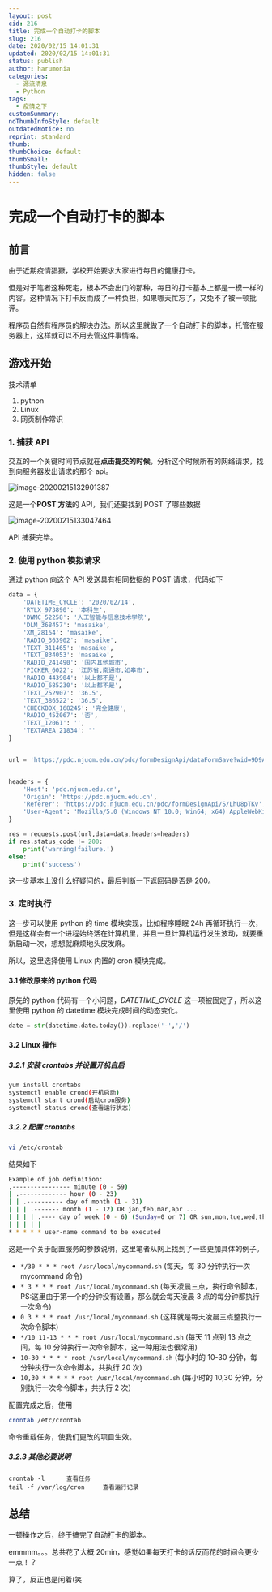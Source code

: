 ```yaml
---
layout: post
cid: 216
title: 完成一个自动打卡的脚本
slug: 216
date: 2020/02/15 14:01:31
updated: 2020/02/15 14:01:31
status: publish
author: harumonia
categories:
  - 源流清泉
  - Python
tags:
  - 疫情之下
customSummary:
noThumbInfoStyle: default
outdatedNotice: no
reprint: standard
thumb:
thumbChoice: default
thumbSmall:
thumbStyle: default
hidden: false
---
```


# 完成一个自动打卡的脚本

## 前言

由于近期疫情猖獗，学校开始要求大家进行每日的健康打卡。

但是对于笔者这种死宅，根本不会出门的那种，每日的打卡基本上都是一模一样的内容。这种情况下打卡反而成了一种负担，如果哪天忙忘了，又免不了被一顿批评。

程序员自然有程序员的解决办法。所以这里就做了一个自动打卡的脚本，托管在服务器上，这样就可以不用去管这件事情咯。

<!-- more -->

## 游戏开始

技术清单

1. python
2. Linux
3. 网页制作常识

### 1. 捕获 API

交互的一个关键时间节点就在**点击提交的时候**，分析这个时候所有的网络请求，找到向服务器发出请求的那个 api。

![image-20200215132901387](http://typora-zxj.oss-cn-beijing.aliyuncs.com/typora/20200215132905-267194.png)

这是一个**POST 方法**的 API，我们还要找到 POST 了哪些数据

![image-20200215133047464](http://typora-zxj.oss-cn-beijing.aliyuncs.com/typora/20200215133049-114377.png)

API 捕获完毕。

### 2. 使用 python 模拟请求

通过 python 向这个 API 发送具有相同数据的 POST 请求，代码如下

```python
data = {
    'DATETIME_CYCLE': '2020/02/14',
    'RYLX_973890': '本科生',
    'DWMC_52258': '人工智能与信息技术学院',
    'DLM_368457': 'masaike',
    'XM_28154': 'masaike',
    'RADIO_363902': 'masaike',
    'TEXT_311465': 'masaike',
    'TEXT_834053': 'masaike',
    'RADIO_241490': '国内其他城市',
    'PICKER_6022': '江苏省,南通市,如皋市',
    'RADIO_443904': '以上都不是',
    'RADIO_685230': '以上都不是',
    'TEXT_252907': '36.5',
    'TEXT_386522': '36.5',
    'CHECKBOX_168245': '完全健康',
    'RADIO_452067': '否',
    'TEXT_12061': '',
    'TEXTAREA_21834': ''
}


url = 'https://pdc.njucm.edu.cn/pdc/formDesignApi/dataFormSave?wid=9D9A0F8F21FF5286E0533200140A8E52&userId=084517124'


headers = {
    'Host': 'pdc.njucm.edu.cn',
    'Origin': 'https://pdc.njucm.edu.cn',
    'Referer': 'https://pdc.njucm.edu.cn/pdc/formDesignApi/S/LhU8pTKv',
    'User-Agent': 'Mozilla/5.0 (Windows NT 10.0; Win64; x64) AppleWebKit/537.36 (KHTML, like Gecko) Chrome/80.0.3987.106 Safari/537.36',
}

res = requests.post(url,data=data,headers=headers)
if res.status_code != 200:
    print('warning!failure.')
else:
    print('success')
```

这一步基本上没什么好疑问的，最后判断一下返回码是否是 200。

### 3. 定时执行

这一步可以使用 python 的 time 模块实现，比如程序睡眠 24h 再循环执行一次，但是这样会有一个进程始终活在计算机里，并且一旦计算机运行发生波动，就要重新启动一次，想想就麻烦地头皮发麻。

所以，这里选择使用 Linux 内置的 cron 模块完成。

#### 3.1 修改原来的 python 代码

原先的 python 代码有一个小问题，_DATETIME_CYCLE_ 这一项被固定了，所以这里使用 python 的 datetime 模块完成时间的动态变化。

```python
date = str(datetime.date.today()).replace('-','/')
```

#### 3.2 Linux 操作

##### 3.2.1 安装 crontabs 并设置开机自启

```bash
yum install crontabs
systemctl enable crond(开机启动)
systemctl start crond(启动cron服务)
systemctl status crond(查看运行状态)
```

##### 3.2.2 配置 crontabs

```bash
vi /etc/crontab
```

结果如下

```bash
Example of job definition:
.---------------- minute (0 - 59)
| .------------- hour (0 - 23)
| | .---------- day of month (1 - 31)
| | | .------- month (1 - 12) OR jan,feb,mar,apr ...
| | | | .---- day of week (0 - 6) (Sunday=0 or 7) OR sun,mon,tue,wed,thu,fri,sat
| | | | |
* * * * * user-name command to be executed
```

这是一个关于配置服务的参数说明，这里笔者从网上找到了一些更加具体的例子。

- `*/30 * * * root /usr/local/mycommand.sh` (每天，每 30 分钟执行一次 mycommand 命令)
- `* 3 * * * root /usr/local/mycommand.sh` (每天凌晨三点，执行命令脚本，PS:这里由于第一个的分钟没有设置，那么就会每天凌晨 3 点的每分钟都执行一次命令)
- `0 3 * * * root /usr/local/mycommand.sh` (这样就是每天凌晨三点整执行一次命令脚本)
- `*/10 11-13 * * * root /usr/local/mycommand.sh` (每天 11 点到 13 点之间，每 10 分钟执行一次命令脚本，这一种用法也很常用)
- `10-30 * * * * root /usr/local/mycommand.sh` (每小时的 10-30 分钟，每分钟执行一次命令脚本，共执行 20 次)
- `10,30 * * * * * root /usr/local/mycommand.sh` (每小时的 10,30 分钟，分别执行一次命令脚本，共执行 2 次）

配置完成之后，使用

```bash
crontab /etc/crontab
```

命令重载任务，使我们更改的项目生效。

##### 3.2.3 其他必要说明

```shell
crontab -l      查看任务
tail -f /var/log/cron     查看运行记录
```

## 总结

一顿操作之后，终于搞完了自动打卡的脚本。

emmmm。。。总共花了大概 20min，感觉如果每天打卡的话反而花的时间会更少一点！？

算了，反正也是闲着(笑
